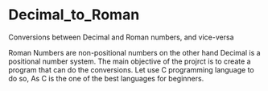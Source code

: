 # Decimal_to_Roman
Conversions between Decimal and Roman numbers, and vice-versa

Roman Numbers are non-positional numbers on the other hand Decimal is a positional number system.
The main objective of the projrct is to create a program that can do the conversions.
Let use C programming language to do so, As C is the one of the best languages for beginners.
